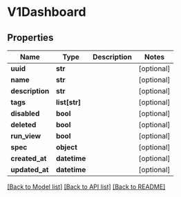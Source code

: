 # V1Dashboard

## Properties
Name | Type | Description | Notes
------------ | ------------- | ------------- | -------------
**uuid** | **str** |  | [optional] 
**name** | **str** |  | [optional] 
**description** | **str** |  | [optional] 
**tags** | **list[str]** |  | [optional] 
**disabled** | **bool** |  | [optional] 
**deleted** | **bool** |  | [optional] 
**run_view** | **bool** |  | [optional] 
**spec** | **object** |  | [optional] 
**created_at** | **datetime** |  | [optional] 
**updated_at** | **datetime** |  | [optional] 

[[Back to Model list]](../README.md#documentation-for-models) [[Back to API list]](../README.md#documentation-for-api-endpoints) [[Back to README]](../README.md)



